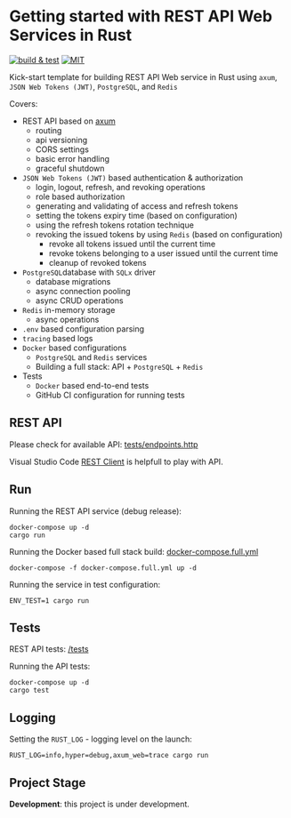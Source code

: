 # Getting started with REST API Web Services in Rust

[![build & test](https://github.com/sheroz/axum-web/actions/workflows/ci.yml/badge.svg)](https://github.com/sheroz/axum-web/actions/workflows/ci.yml)
[![MIT](https://img.shields.io/github/license/sheroz/axum-web)](https://github.com/sheroz/axum-web/tree/main/LICENSE)

Kick-start template for building REST API Web service in Rust using `axum`, `JSON Web Tokens (JWT)`, `PostgreSQL`, and `Redis`

Covers:

- REST API based on [axum](https://github.com/tokio-rs/axum)
  - routing
  - api versioning
  - CORS settings
  - basic error handling
  - graceful shutdown
- `JSON Web Tokens (JWT)` based authentication & authorization
  - login, logout, refresh, and revoking operations
  - role based authorization
  - generating and validating of access and refresh tokens
  - setting the tokens expiry time (based on configuration)
  - using the refresh tokens rotation technique
  - revoking the issued tokens by using `Redis` (based on configuration)
    - revoke all tokens issued until the current time
    - revoke tokens belonging to a user issued until the current time
    - cleanup of revoked tokens
- `PostgreSQL`database with `SQLx` driver
  - database migrations
  - async connection pooling
  - async CRUD operations
- `Redis` in-memory storage
  - async operations
- `.env` based configuration parsing
- `tracing` based logs
- `Docker` based configurations
  - `PostgreSQL` and `Redis` services
  - Building a full stack: API + `PostgreSQL` + `Redis`
- Tests
  - `Docker` based end-to-end tests
  - GitHub CI configuration for running tests

## REST API

Please check for available API: [tests/endpoints.http](/tests/endpoints.http)

Visual Studio Code [REST Client](https://marketplace.visualstudio.com/items?itemName=humao.rest-client) is helpfull to play with API.

## Run

Running the REST API service (debug release):

```shell
docker-compose up -d
cargo run
```

Running the Docker based full stack build: [docker-compose.full.yml](docker-compose.full.yml)

```shell
docker-compose -f docker-compose.full.yml up -d
```

Running the service in test configuration:

```shell
ENV_TEST=1 cargo run
```

## Tests

REST API tests: [/tests](/tests)

Running the API tests:

```shell
docker-compose up -d
cargo test
```

## Logging

Setting the `RUST_LOG` - logging level on the launch:

```shell
RUST_LOG=info,hyper=debug,axum_web=trace cargo run
```

## Project Stage

**Development**: this project is under development.
